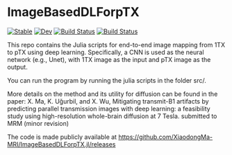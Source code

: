 # ImageBasedDLForpTX

[![Stable](https://img.shields.io/badge/docs-stable-blue.svg)](https://ma000311.github.io/ImageBasedDLForpTX.jl/stable)
[![Dev](https://img.shields.io/badge/docs-dev-blue.svg)](https://ma000311.github.io/ImageBasedDLForpTX.jl/dev)
[![Build Status](https://travis-ci.com/ma000311/ImageBasedDLForpTX.jl.svg?branch=master)](https://travis-ci.com/ma000311/ImageBasedDLForpTX.jl)
[![Build Status](https://ci.appveyor.com/api/projects/status/github/ma000311/ImageBasedDLForpTX.jl?svg=true)](https://ci.appveyor.com/project/ma000311/ImageBasedDLForpTX-jl)

This repo contains the Julia scripts for end-to-end image mapping from 1TX to pTX using deep learning.
Specifically, a CNN is used as the neural network (e.g., Unet), with 1TX image as the input and pTX image as the output.

You can run the program by running the julia scripts in the folder src/.

More details on the method and its utility for diffusion can be found in the paper: X. Ma, K. Uğurbil, and X. Wu, Mitigating transmit-B1 artifacts by predicting parallel transmission images with deep learning: a feasibility study using high-resolution whole-brain diffusion at 7 Tesla. submitted to MRM (minor revision)

The code is made publicly available at https://github.com/XiaodongMa-MRI/ImageBasedDLForpTX.jl/releases
